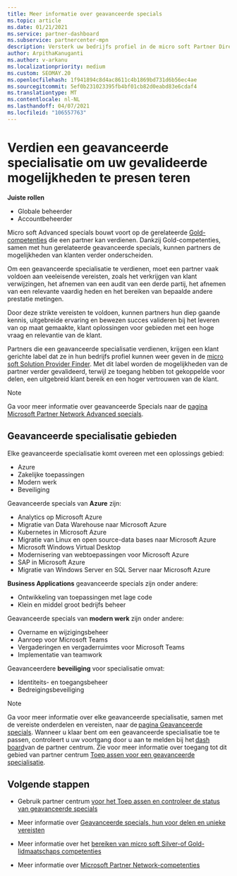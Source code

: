 ```yaml
---
title: Meer informatie over geavanceerde specials
ms.topic: article
ms.date: 01/21/2021
ms.service: partner-dashboard
ms.subservice: partnercenter-mpn
description: Versterk uw bedrijfs profiel in de micro soft Partner Directory. Meer informatie over de geavanceerde specials die u kunt bereiken samen met uw bestaande Gold-en Silver-vaardig heden.
author: ArpithaKanuganti
ms.author: v-arkanu
ms.localizationpriority: medium
ms.custom: SEOMAY.20
ms.openlocfilehash: 1f941894c8d4ac8611c4b1869bd731d6b56ec4ae
ms.sourcegitcommit: 5ef0b231023395fb4bf01cb82d0eabd83e6cdaf4
ms.translationtype: MT
ms.contentlocale: nl-NL
ms.lasthandoff: 04/07/2021
ms.locfileid: "106557763"
---
```

# <a name="earn-an-advanced-specialization-to-showcase-your-validated-capabilities"></a>Verdien een geavanceerde specialisatie om uw gevalideerde mogelijkheden te presen teren

**Juiste rollen**

- Globale beheerder
- Accountbeheerder

Micro soft Advanced specials bouwt voort op de gerelateerde [Gold-competenties](learn-about-competencies.md) die een partner kan verdienen. Dankzij Gold-competenties, samen met hun gerelateerde geavanceerde specials, kunnen partners de mogelijkheden van klanten verder onderscheiden.

Om een geavanceerde specialisatie te verdienen, moet een partner vaak voldoen aan veeleisende vereisten, zoals het verkrijgen van klant verwijzingen, het afnemen van een audit van een derde partij, het afnemen van een relevante vaardig heden en het bereiken van bepaalde andere prestatie metingen.

Door deze strikte vereisten te voldoen, kunnen partners hun diep gaande kennis, uitgebreide ervaring en bewezen succes valideren bij het leveren van op maat gemaakte, klant oplossingen voor gebieden met een hoge vraag en relevantie van de klant.

Partners die een geavanceerde specialisatie verdienen, krijgen een klant gerichte label dat ze in hun bedrijfs profiel kunnen weer geven in de [micro soft Solution Provider Finder](https://www.microsoft.com/solution-providers/home). Met dit label worden de mogelijkheden van de partner verder gevalideerd, terwijl ze toegang hebben tot gekoppelde voor delen, een uitgebreid klant bereik en een hoger vertrouwen van de klant.

> [!NOTE]
> Ga voor meer informatie over geavanceerde Specials naar de [pagina Microsoft Partner Network Advanced specials](https://partner.microsoft.com/membership/advanced-specialization).

## <a name="advanced-specialization-areas"></a>Geavanceerde specialisatie gebieden

Elke geavanceerde specialisatie komt overeen met een oplossings gebied:

- Azure
- Zakelijke toepassingen
- Modern werk
- Beveiliging

Geavanceerde specials van **Azure** zijn:

- Analytics op Microsoft Azure
- Migratie van Data Warehouse naar Microsoft Azure
- Kubernetes in Microsoft Azure
- Migratie van Linux en open source-data bases naar Microsoft Azure
- Microsoft Windows Virtual Desktop
- Modernisering van webtoepassingen voor Microsoft Azure
- SAP in Microsoft Azure
- Migratie van Windows Server en SQL Server naar Microsoft Azure

**Business Applications** geavanceerde specials zijn onder andere:

- Ontwikkeling van toepassingen met lage code
- Klein en middel groot bedrijfs beheer

Geavanceerde specials van **modern werk** zijn onder andere:

- Overname en wijzigingsbeheer
- Aanroep voor Microsoft Teams
- Vergaderingen en vergaderruimtes voor Microsoft Teams
- Implementatie van teamwork

Geavanceerdere **beveiliging** voor specialisatie omvat:

- Identiteits- en toegangsbeheer
- Bedreigingsbeveiliging

> [!NOTE]
> Ga voor meer informatie over elke geavanceerde specialisatie, samen met de vereiste onderdelen en vereisten, naar de [pagina Geavanceerde specials](https://partner.microsoft.com/membership/advanced-specialization). Wanneer u klaar bent om een geavanceerde specialisatie toe te passen, controleert u uw voortgang door u aan te melden bij het [dash board](https://partner.microsoft.com/dashboard)van de partner centrum. Zie voor meer informatie over toegang tot dit gebied van partner centrum [Toep assen voor een geavanceerde specialisatie](advanced-specializations-apply.md).

## <a name="next-steps"></a>Volgende stappen

- Gebruik partner centrum [voor het Toep assen en controleer de status van geavanceerde specials](advanced-specializations-apply.md)

- Meer informatie over [Geavanceerde specials, hun voor delen en unieke vereisten](https://partner.microsoft.com/membership/advanced-specialization)

- Meer informatie over het [bereiken van micro soft Silver-of Gold-lidmaatschaps competenties](learn-about-competencies.md)

- Meer informatie over [Microsoft Partner Network-competenties](https://partner.microsoft.com/membership/competencies)